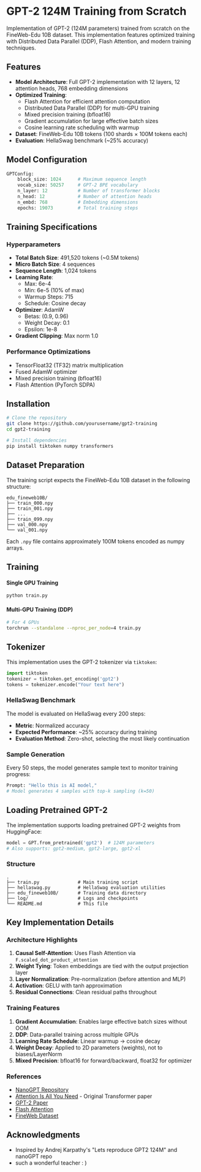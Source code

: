 # GPT-2 124M Training from Scratch

Implementation of GPT-2 (124M parameters) trained from scratch on the FineWeb-Edu 10B dataset. This implementation features optimized training with Distributed Data Parallel (DDP), Flash Attention, and modern training techniques.

## Features

- **Model Architecture**: Full GPT-2 implementation with 12 layers, 12 attention heads, 768 embedding dimensions
- **Optimized Training**: 
  - Flash Attention for efficient attention computation
  - Distributed Data Parallel (DDP) for multi-GPU training
  - Mixed precision training (bfloat16)
  - Gradient accumulation for large effective batch sizes
  - Cosine learning rate scheduling with warmup
- **Dataset**: FineWeb-Edu 10B tokens (100 shards × 100M tokens each)
- **Evaluation**: HellaSwag benchmark (~25% accuracy)

## Model Configuration

```python
GPTConfig:
    block_size: 1024      # Maximum sequence length
    vocab_size: 50257     # GPT-2 BPE vocabulary
    n_layer: 12           # Number of transformer blocks
    n_head: 12            # Number of attention heads
    n_embd: 768           # Embedding dimensions
    epochs: 19073         # Total training steps
```

## Training Specifications

### Hyperparameters

- **Total Batch Size**: 491,520 tokens (~0.5M tokens)
- **Micro Batch Size**: 4 sequences
- **Sequence Length**: 1,024 tokens
- **Learning Rate**: 
  - Max: 6e-4
  - Min: 6e-5 (10% of max)
  - Warmup Steps: 715
  - Schedule: Cosine decay
- **Optimizer**: AdamW
  - Betas: (0.9, 0.96)
  - Weight Decay: 0.1
  - Epsilon: 1e-8
- **Gradient Clipping**: Max norm 1.0

### Performance Optimizations

- TensorFloat32 (TF32) matrix multiplication
- Fused AdamW optimizer
- Mixed precision training (bfloat16)
- Flash Attention (PyTorch SDPA)

## Installation

```bash
# Clone the repository
git clone https://github.com/yourusername/gpt2-training
cd gpt2-training

# Install dependencies
pip install tiktoken numpy transformers
```

## Dataset Preparation

The training script expects the FineWeb-Edu 10B dataset in the following structure:

```
edu_fineweb10B/
├── train_000.npy
├── train_001.npy
├── ...
├── train_099.npy
├── val_000.npy
└── val_001.npy
```

Each `.npy` file contains approximately 100M tokens encoded as numpy arrays.

## Training

#### Single GPU Training

```bash
python train.py
```
#### Multi-GPU Training (DDP)

```bash
# For 4 GPUs
torchrun --standalone --nproc_per_node=4 train.py
```


## Tokenizer

This implementation uses the GPT-2 tokenizer via `tiktoken`:

```python
import tiktoken
tokenizer = tiktoken.get_encoding('gpt2')
tokens = tokenizer.encode("Your text here")
```

### HellaSwag Benchmark

The model is evaluated on HellaSwag every 200 steps:
- **Metric**: Normalized accuracy
- **Expected Performance**: ~25% accuracy during training
- **Evaluation Method**: Zero-shot, selecting the most likely continuation

### Sample Generation

Every 50 steps, the model generates sample text to monitor training progress:

```python
Prompt: "Hello this is AI model,"
# Model generates 4 samples with top-k sampling (k=50)
```


## Loading Pretrained GPT-2

The implementation supports loading pretrained GPT-2 weights from HuggingFace:

```python
model = GPT.from_pretrained('gpt2')  # 124M parameters
# Also supports: gpt2-medium, gpt2-large, gpt2-xl
```

### Structure

```
.
├── train.py              # Main training script
├── hellaswag.py          # HellaSwag evaluation utilities
├── edu_fineweb10B/       # Training data directory
├── log/                  # Logs and checkpoints
└── README.md             # This file
```

## Key Implementation Details

### Architecture Highlights

1. **Causal Self-Attention**: Uses Flash Attention via `F.scaled_dot_product_attention`
2. **Weight Tying**: Token embeddings are tied with the output projection layer
3. **Layer Normalization**: Pre-normalization (before attention and MLP)
4. **Activation**: GELU with tanh approximation
5. **Residual Connections**: Clean residual paths throughout

### Training Features

1. **Gradient Accumulation**: Enables large effective batch sizes without OOM
2. **DDP**: Data-parallel training across multiple GPUs
3. **Learning Rate Schedule**: Linear warmup → cosine decay
4. **Weight Decay**: Applied to 2D parameters (weights), not to biases/LayerNorm
5. **Mixed Precision**: bfloat16 for forward/backward, float32 for optimizer


### References

- [NanoGPT Repository](https://github.com/karpathy/nanoGPT.git)
- [Attention Is All You Need](https://arxiv.org/abs/1706.03762) - Original Transformer paper
- [GPT-2 Paper](https://d4mucfpksywv.cloudfront.net/better-language-models/language_models_are_unsupervised_multitask_learners.pdf)
- [Flash Attention](https://arxiv.org/abs/2205.14135)
- [FineWeb Dataset](https://huggingface.co/datasets/HuggingFaceFW/fineweb)


## Acknowledgments

- Inspired by Andrej Karpathy's "Lets reproduce GPT2 124M"  and nanoGPT repo
- such a wonderful teacher : )


